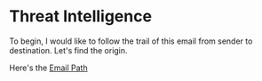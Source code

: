 # Threat Intelligence

To begin, I would like to follow the trail of this email from sender to destination. Let's find the origin.

Here's the <a href="https://github.com/ponsinfosec/phishing-analysis/blob/main/email-path.md">Email Path</a>
